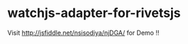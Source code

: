 watchjs-adapter-for-rivetsjs
============================
Visit http://jsfiddle.net/nsisodiya/njDGA/ for Demo !!
